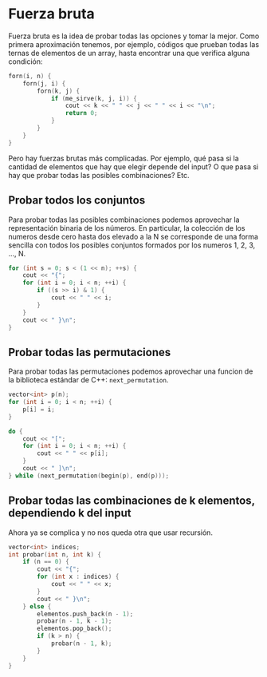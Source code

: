 
# Fuerza bruta

Fuerza bruta es la idea de probar todas las opciones y tomar la mejor. Como
primera aproximación tenemos, por ejemplo, códigos que prueban todas las ternas
de elementos de un array, hasta encontrar una que verifica alguna condición:

```c++
forn(i, n) {
	forn(j, i) {
		forn(k, j) {
			if (me_sirve(k, j, i)) {
				cout << k << " " << j << " " << i << "\n";
				return 0;
			}
		}
	}
}
```

Pero hay fuerzas brutas más complicadas. Por ejemplo, qué pasa si la cantidad de
elementos que hay que elegir depende del input? O que pasa si hay que probar
todas las posibles combinaciones? Etc.

## Probar todos los conjuntos

Para probar todas las posibles combinaciones podemos aprovechar la
representación binaria de los números. En particular, la colección de los
numeros desde cero hasta dos elevado a la N se corresponde de una forma sencilla
con todos los posibles conjuntos formados por los numeros 1, 2, 3, ..., N.

```c++
for (int s = 0; s < (1 << n); ++s) {
	cout << "{";
	for (int i = 0; i < n; ++i) {
		if ((s >> i) & 1) {
			cout << " " << i;
		}
	}
	cout << " }\n";
}
```

## Probar todas las permutaciones

Para probar todas las permutaciones podemos aprovechar una funcion de la
biblioteca estándar de C++: `next_permutation`.

```c++
vector<int> p(n);
for (int i = 0; i < n; ++i) {
	p[i] = i;
}

do {
	cout << "[";
	for (int i = 0; i < n; ++i) {
		cout << " " << p[i];
	}
	cout << " ]\n";
} while (next_permutation(begin(p), end(p)));
```

## Probar todas las combinaciones de k elementos, dependiendo k del input

Ahora ya se complica y no nos queda otra que usar recursión.

```c++
vector<int> indices;
int probar(int n, int k) {
	if (n == 0) {
		cout << "{";
		for (int x : indices) {
			cout << " " << x;
		}
		cout << " }\n";
	} else {
		elementos.push_back(n - 1);
		probar(n - 1, k - 1);
		elementos.pop_back();
		if (k > n) {
			probar(n - 1, k);
		}
	}
}
```
